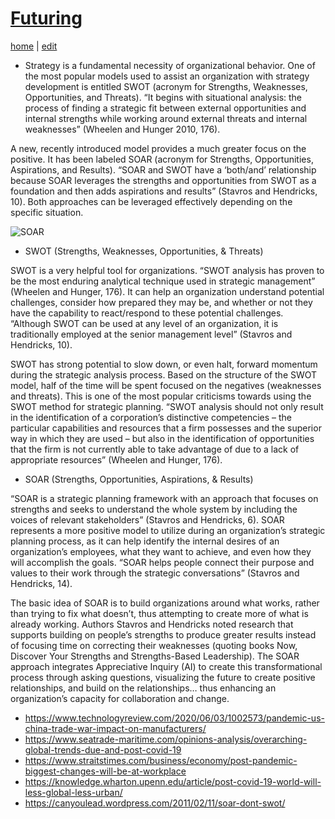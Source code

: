 # [Futuring](https://alwinwoo.github.io/pages/futuring.html)
[home](https://alwinwoo.github.io/) | [edit](https://github.com/alwinwoo/alwinwoo.github.io/edit/master/pages/futuring.md)

* Strategy is a fundamental necessity of organizational behavior. One of the most popular models used to assist an organization with strategy development is entitled SWOT (acronym for Strengths, Weaknesses, Opportunities, and Threats). “It begins with situational analysis: the process of finding a strategic fit between external opportunities and internal strengths while working around external threats and internal weaknesses” (Wheelen and Hunger 2010, 176).

A new, recently introduced model provides a much greater focus on the positive. It has been labeled SOAR (acronym for Strengths, Opportunities, Aspirations, and Results). “SOAR and SWOT have a ‘both/and’ relationship because SOAR leverages the strengths and opportunities from SWOT as a foundation and then adds aspirations and results” (Stavros and Hendricks, 10). Both approaches can be leveraged effectively depending on the specific situation.

![SOAR](https://online.visual-paradigm.com/repository/images/69d562d6-e9a7-4b4c-bf69-3afe23dde89a.png)

* SWOT (Strengths, Weaknesses, Opportunities, & Threats)

SWOT is a very helpful tool for organizations. “SWOT analysis has proven to be the most enduring analytical technique used in strategic management” (Wheelen and Hunger, 176). It can help an organization understand potential challenges, consider how prepared they may be, and whether or not they have the capability to react/respond to these potential challenges. “Although SWOT can be used at any level of an organization, it is traditionally employed at the senior management level” (Stavros and Hendricks, 10).

SWOT has strong potential to slow down, or even halt, forward momentum during the strategic analysis process. Based on the structure of the SWOT model, half of the time will be spent focused on the negatives (weaknesses and threats). This is one of the most popular criticisms towards using the SWOT method for strategic planning. “SWOT analysis should not only result in the identification of a corporation’s distinctive competencies – the particular capabilities and resources that a firm possesses and the superior way in which they are used – but also in the identification of opportunities that the firm is not currently able to take advantage of due to a lack of appropriate resources” (Wheelen and Hunger, 176).

* SOAR (Strengths, Opportunities, Aspirations, & Results)

“SOAR is a strategic planning framework with an approach that focuses on strengths and seeks to understand the whole system by including the voices of relevant stakeholders” (Stavros and Hendricks, 6). SOAR represents a more positive model to utilize during an organization’s strategic planning process, as it can help identify the internal desires of an organization’s employees, what they want to achieve, and even how they will accomplish the goals. “SOAR helps people connect their purpose and values to their work through the strategic conversations” (Stavros and Hendricks, 14).

The basic idea of SOAR is to build organizations around what works, rather than trying to fix what doesn’t, thus attempting to create more of what is already working. Authors Stavros and Hendricks noted research that supports building on people’s strengths to produce greater results instead of focusing time on correcting their weaknesses (quoting books Now, Discover Your Strengths and Strengths-Based Leadership). The SOAR approach integrates Appreciative Inquiry (AI) to create this transformational process through asking questions, visualizing the future to create positive relationships, and build on the relationships… thus enhancing an organization’s capacity for collaboration and change.

- https://www.technologyreview.com/2020/06/03/1002573/pandemic-us-china-trade-war-impact-on-manufacturers/
- https://www.seatrade-maritime.com/opinions-analysis/overarching-global-trends-due-and-post-covid-19
- https://www.straitstimes.com/business/economy/post-pandemic-biggest-changes-will-be-at-workplace
- https://knowledge.wharton.upenn.edu/article/post-covid-19-world-will-less-global-less-urban/
- https://canyoulead.wordpress.com/2011/02/11/soar-dont-swot/
